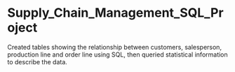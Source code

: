# Supply_Chain_Management_SQL_Project
Created tables showing the relationship between customers, salesperson, production line and order line using SQL, then queried statistical information to describe the data. 
